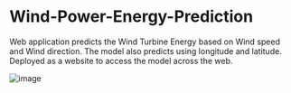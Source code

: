 # Wind-Power-Energy-Prediction
Web application predicts the Wind Turbine Energy based on Wind speed and Wind direction. The model also predicts using longitude and latitude. Deployed as a website to access the model across the web.

![image](https://user-images.githubusercontent.com/86393989/224528224-9f477d43-de1a-4b6c-ad21-b9d70263bf4a.png)
